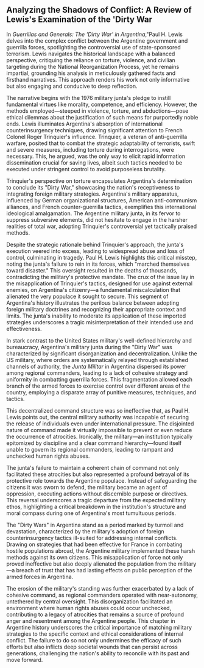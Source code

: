 ## Analyzing the Shadows of Conflict: A Review of Lewis's Examination of the 'Dirty War

In _Guerrillas and Generals: The 'Dirty War' in Argentina_,"Paul H. Lewis delves into the complex conflict between the Argentine government and guerrilla forces, spotlighting the controversial use of state-sponsored terrorism. Lewis navigates the historical landscape with a balanced perspective, critiquing the reliance on torture, violence, and civilian targeting during the National Reorganization Process, yet he remains impartial, grounding his analysis in meticulously gathered facts and firsthand narratives. This approach renders his work not only informative but also engaging and conducive to deep reflection.

The narrative begins with the 1976 military junta's pledge to instill fundamental virtues like morality, competence, and efficiency. However, the methods employed—steeped in violence, torture, and abductions—pose ethical dilemmas about the justification of such means for purportedly noble ends. Lewis illuminates Argentina's absorption of international counterinsurgency techniques, drawing significant attention to French Colonel Roger Trinquier's influence. Trinquier, a veteran of anti-guerrilla warfare, posited that to combat the strategic adaptability of terrorists, swift and severe measures, including torture during interrogations, were necessary. This, he argued, was the only way to elicit rapid information dissemination crucial for saving lives, albeit such tactics needed to be executed under stringent control to avoid purposeless brutality.

Trinquier's perspective on torture encapsulates Argentina's determination to conclude its "Dirty War," showcasing the nation's receptiveness to integrating foreign military strategies. Argentina's military apparatus, influenced by German organizational structures, American anti-communism alliances, and French counter-guerrilla tactics, exemplifies this international ideological amalgamation. The Argentine military junta, in its fervor to suppress subversive elements, did not hesitate to engage in the harsher realities of total war, adopting Trinquier's controversial yet tactically praised methods.

Despite the strategic rationale behind Trinquier's approach, the junta's execution veered into excess, leading to widespread abuse and loss of control, culminating in tragedy. Paul H. Lewis highlights this critical misstep, noting the junta's failure to rein in its forces, which "marched themselves toward disaster." This oversight resulted in the deaths of thousands, contradicting the military's protective mandate. The crux of the issue lay in the misapplication of Trinquier's tactics, designed for use against external enemies, on Argentina's citizenry—a fundamental miscalculation that alienated the very populace it sought to secure. This segment of Argentina's history illustrates the perilous balance between adopting foreign military doctrines and recognizing their appropriate context and limits. The junta's inability to moderate its application of these imported strategies underscores a tragic misinterpretation of their intended use and effectiveness.

In stark contrast to the United States military's well-defined hierarchy and bureaucracy, Argentina's military junta during the "Dirty War" was characterized by significant disorganization and decentralization. Unlike the US military, where orders are systematically relayed through established channels of authority, the _Junta Militar_ in Argentina dispersed its power among regional commanders, leading to a lack of cohesive strategy and uniformity in combatting guerrilla forces. This fragmentation allowed each branch of the armed forces to exercise control over different areas of the country, employing a disparate array of punitive measures, techniques, and tactics.

This decentralized command structure was so ineffective that, as Paul H. Lewis points out, the central military authority was incapable of securing the release of individuals even under international pressure. The disjointed nature of command made it virtually impossible to prevent or even reduce the occurrence of atrocities. Ironically, the military—an institution typically epitomized by discipline and a clear command hierarchy—found itself unable to govern its regional commanders, leading to rampant and unchecked human rights abuses.

The junta's failure to maintain a coherent chain of command not only facilitated these atrocities but also represented a profound betrayal of its protective role towards the Argentine populace. Instead of safeguarding the citizens it was sworn to defend, the military became an agent of oppression, executing actions without discernible purpose or directives. This reversal underscores a tragic departure from the expected military ethos, highlighting a critical breakdown in the institution's structure and moral compass during one of Argentina's most tumultuous periods.

The "Dirty Wars" in Argentina stand as a period marked by turmoil and devastation, characterized by the military's adoption of foreign counterinsurgency tactics ill-suited for addressing internal conflicts. Drawing on strategies that had been effective for France in combating hostile populations abroad, the Argentine military implemented these harsh methods against its own citizens. This misapplication of force not only proved ineffective but also deeply alienated the population from the military—a breach of trust that has had lasting effects on public perception of the armed forces in Argentina.

The erosion of the military's standing was further exacerbated by a lack of cohesive command, as regional commanders operated with near-autonomy, untethered by central oversight. This disorganization facilitated an environment where human rights abuses could occur unchecked, contributing to a legacy of atrocities that remains a source of profound anger and resentment among the Argentine people. This chapter in Argentine history underscores the critical importance of matching military strategies to the specific context and ethical considerations of internal conflict. The failure to do so not only undermines the efficacy of such efforts but also inflicts deep societal wounds that can persist across generations, challenging the nation's ability to reconcile with its past and move forward.
